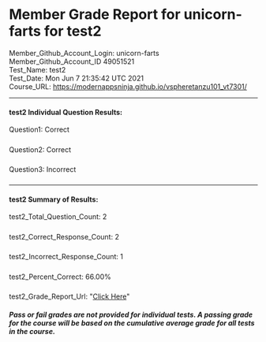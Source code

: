 # Member Grade Report for unicorn-farts for test2  
   
Member_Github_Account_Login: unicorn-farts  
Member_Github_Account_ID 49051521  
Test_Name: test2  
Test_Date: Mon Jun  7 21:35:42 UTC 2021  
Course_URL: https://modernappsninja.github.io/vspheretanzu101_vt7301/  
   
---  
#### test2 Individual Question Results:  
Question1: Correct  
#####  
Question2: Correct  
#####  
Question3: Incorrect  
#####  
---  
#### test2 Summary of Results:  
test2_Total_Question_Count: 2  
#####  
test2_Correct_Response_Count: 2  
#####  
test2_Incorrect_Response_Count: 1  
#####  
test2_Percent_Correct: 66.00%  
#####  
test2_Grade_Report_Url: "[Click Here](https://github.com/modernappsninjas/unicorn-farts/blob/main/static/userdata/courses/vspheretanzu101_vt7301/grade_report.pr789.test2.md)"
##### Pass or fail grades are not provided for individual tests. A passing grade for the course will be based on the cumulative average grade for all tests in the course.  
